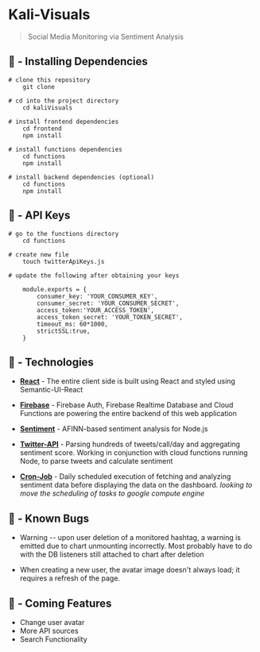 # Kali-Visuals

> Social Media Monitoring via Sentiment Analysis

## 💾 - Installing Dependencies

```
# clone this repository
    git clone

# cd into the project directory
    cd kaliVisuals

# install frontend dependencies
    cd frontend
    npm install

# install functions dependencies
    cd functions
    npm install

# install backend dependencies (optional)
    cd functions
    npm install
```

## 🔧 - API Keys

```
# go to the functions directory
    cd functions

# create new file
    touch twitterApiKeys.js

# update the following after obtaining your keys

    module.exports = {
        consumer_key: 'YOUR_CONSUMER_KEY',
        consumer_secret: 'YOUR_CONSUMER_SECRET',
        access_token:'YOUR_ACCESS_TOKEN',
        access_token_secret: 'YOUR_TOKEN_SECRET',
        timeout_ms: 60*1000,
        strictSSL:true,
    }
```

## 👾 - Technologies

- [**React**](https://reactjs.org) - The entire client side is built using React and styled using Semantic-UI-React

- [**Firebase**](https://firebase.google.com) - Firebase Auth, Firebase Realtime Database and Cloud Functions are powering the entire backend of this web application

- [**Sentiment**](https://github.com/thisandagain/sentiment) - AFINN-based sentiment analysis for Node.js

- [**Twitter-API**](https://developer.twitter.com/content/developer-twitter/en.html) - Parsing hundreds of tweets/call/day and aggregating sentiment score. Working in conjunction with cloud functions running Node, to parse tweets and calculate sentiment

- [**Cron-Job**](https://cron-job.org/en/) - Daily scheduled execution of fetching and analyzing sentiment data before displaying the data on the dashboard. _looking to move the scheduling of tasks to google compute engine_

## 🐜 - Known Bugs

- Warning -- upon user deletion of a monitored hashtag, a warning is emitted due to chart unmounting incorrectly. Most probably have to do with the DB listeners still attached to chart after deletion

- When creating a new user, the avatar image doesn't always load; it requires a refresh of the page.

## 🔗 - Coming Features

- Change user avatar
- More API sources
- Search Functionality
